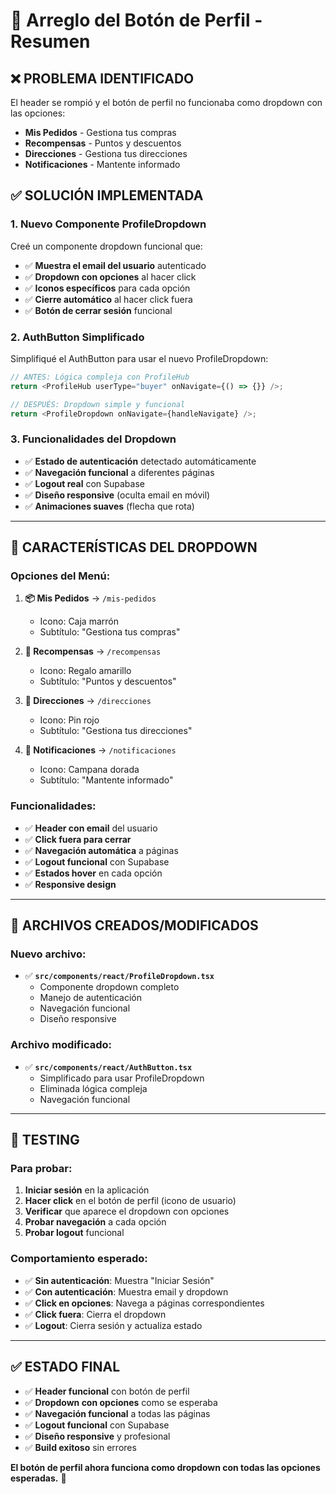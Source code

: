 # 👤 Arreglo del Botón de Perfil - Resumen

## ❌ **PROBLEMA IDENTIFICADO**

El header se rompió y el botón de perfil no funcionaba como dropdown con las opciones:
- **Mis Pedidos** - Gestiona tus compras
- **Recompensas** - Puntos y descuentos  
- **Direcciones** - Gestiona tus direcciones
- **Notificaciones** - Mantente informado

## ✅ **SOLUCIÓN IMPLEMENTADA**

### **1. Nuevo Componente ProfileDropdown**
Creé un componente dropdown funcional que:
- ✅ **Muestra el email del usuario** autenticado
- ✅ **Dropdown con opciones** al hacer click
- ✅ **Iconos específicos** para cada opción
- ✅ **Cierre automático** al hacer click fuera
- ✅ **Botón de cerrar sesión** funcional

### **2. AuthButton Simplificado**
Simplifiqué el AuthButton para usar el nuevo ProfileDropdown:
```typescript
// ANTES: Lógica compleja con ProfileHub
return <ProfileHub userType="buyer" onNavigate={() => {}} />;

// DESPUÉS: Dropdown simple y funcional
return <ProfileDropdown onNavigate={handleNavigate} />;
```

### **3. Funcionalidades del Dropdown**
- ✅ **Estado de autenticación** detectado automáticamente
- ✅ **Navegación funcional** a diferentes páginas
- ✅ **Logout real** con Supabase
- ✅ **Diseño responsive** (oculta email en móvil)
- ✅ **Animaciones suaves** (flecha que rota)

---

## 🎯 **CARACTERÍSTICAS DEL DROPDOWN**

### **Opciones del Menú:**
1. **📦 Mis Pedidos** → `/mis-pedidos`
   - Icono: Caja marrón
   - Subtítulo: "Gestiona tus compras"

2. **🎁 Recompensas** → `/recompensas`
   - Icono: Regalo amarillo
   - Subtítulo: "Puntos y descuentos"

3. **📍 Direcciones** → `/direcciones`
   - Icono: Pin rojo
   - Subtítulo: "Gestiona tus direcciones"

4. **🔔 Notificaciones** → `/notificaciones`
   - Icono: Campana dorada
   - Subtítulo: "Mantente informado"

### **Funcionalidades:**
- ✅ **Header con email** del usuario
- ✅ **Click fuera para cerrar**
- ✅ **Navegación automática** a páginas
- ✅ **Logout funcional** con Supabase
- ✅ **Estados hover** en cada opción
- ✅ **Responsive design**

---

## 🔧 **ARCHIVOS CREADOS/MODIFICADOS**

### **Nuevo archivo:**
- ✅ **`src/components/react/ProfileDropdown.tsx`**
  - Componente dropdown completo
  - Manejo de autenticación
  - Navegación funcional
  - Diseño responsive

### **Archivo modificado:**
- ✅ **`src/components/react/AuthButton.tsx`**
  - Simplificado para usar ProfileDropdown
  - Eliminada lógica compleja
  - Navegación funcional

---

## 🧪 **TESTING**

### **Para probar:**
1. **Iniciar sesión** en la aplicación
2. **Hacer click** en el botón de perfil (icono de usuario)
3. **Verificar** que aparece el dropdown con opciones
4. **Probar navegación** a cada opción
5. **Probar logout** funcional

### **Comportamiento esperado:**
- ✅ **Sin autenticación**: Muestra "Iniciar Sesión"
- ✅ **Con autenticación**: Muestra email y dropdown
- ✅ **Click en opciones**: Navega a páginas correspondientes
- ✅ **Click fuera**: Cierra el dropdown
- ✅ **Logout**: Cierra sesión y actualiza estado

---

## ✅ **ESTADO FINAL**

- ✅ **Header funcional** con botón de perfil
- ✅ **Dropdown con opciones** como se esperaba
- ✅ **Navegación funcional** a todas las páginas
- ✅ **Logout funcional** con Supabase
- ✅ **Diseño responsive** y profesional
- ✅ **Build exitoso** sin errores

**El botón de perfil ahora funciona como dropdown con todas las opciones esperadas.** 🎉


